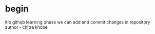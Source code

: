 # begin
it's github learning phase
we can add and commit changes in repository
author - chitra khobe
